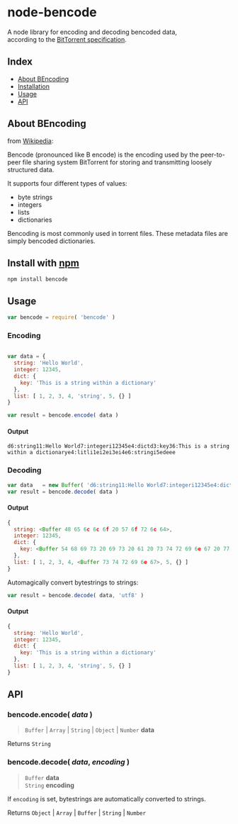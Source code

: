 
# node-bencode

A node library for encoding and decoding bencoded data,  
according to the [BitTorrent specification](http://www.bittorrent.org/beps/bep_0003.html).

## Index

- [About BEncoding](#about-bencoding)
- [Installation](#install-with-npm)
- [Usage](#usage)
- [API](#api)

## About BEncoding

from [Wikipedia](https://en.wikipedia.org/wiki/Bencoding):

Bencode (pronounced like B encode) is the encoding used by the peer-to-peer
file sharing system BitTorrent for storing and transmitting loosely structured data.

It supports four different types of values:
- byte strings
- integers
- lists
- dictionaries

Bencoding is most commonly used in torrent files.
These metadata files are simply bencoded dictionaries.

## Install with [npm](http://npmjs.org)

```
npm install bencode
```

## Usage

```javascript
var bencode = require( 'bencode' )
```

### Encoding

```javascript

var data = {
  string: 'Hello World',
  integer: 12345,
  dict: {
    key: 'This is a string within a dictionary'
  },
  list: [ 1, 2, 3, 4, 'string', 5, {} ]
}

var result = bencode.encode( data )

```

#### Output

```
d6:string11:Hello World7:integeri12345e4:dictd3:key36:This is a string within a dictionarye4:litli1ei2ei3ei4e6:stringi5edeee
```

### Decoding

```javascript
var data   = new Buffer( 'd6:string11:Hello World7:integeri12345e4:dictd3:key36:This is a string within a dictionarye4:litli1ei2ei3ei4e6:stringi5edeee' )
var result = bencode.decode( data )
```

#### Output

```javascript
{
  string: <Buffer 48 65 6c 6c 6f 20 57 6f 72 6c 64>,
  integer: 12345,
  dict: {
    key: <Buffer 54 68 69 73 20 69 73 20 61 20 73 74 72 69 6e 67 20 77 69 74 68 69 6e 20 61 20 64 69 63 74 69 6f 6e 61 72 79>
  },
  list: [ 1, 2, 3, 4, <Buffer 73 74 72 69 6e 67>, 5, {} ]
}
```

Automagically convert bytestrings to strings:

```javascript
var result = bencode.decode( data, 'utf8' )
```

#### Output

```javascript
{
  string: 'Hello World',
  integer: 12345,
  dict: {
    key: 'This is a string within a dictionary'
  },
  list: [ 1, 2, 3, 4, 'string', 5, {} ]
}
```

## API

### bencode.encode( *data* )

> `Buffer` | `Array` | `String` | `Object` | `Number` __data__

Returns `String`

### bencode.decode( *data*, *encoding* )

> `Buffer` __data__  
> `String` __encoding__

If `encoding` is set, bytestrings are
automatically converted to strings.

Returns `Object` | `Array` | `Buffer` | `String` | `Number`
